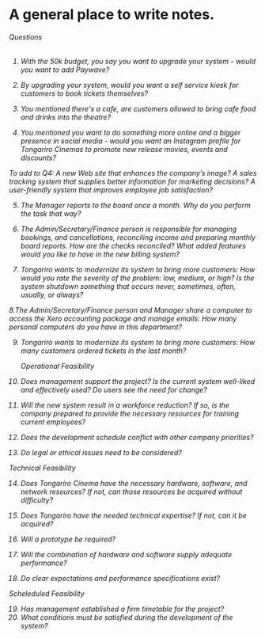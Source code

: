 # A general place to write notes.
<h6> Questions <h6>
  
  1. With the 50k budget, you say you want to upgrade your system - would you want to add Paywave?
  
  2. By upgrading your system, would you want a self service kiosk for customers to book tickets themselves?
  
  3. You mentioned there's a cafe, are customers allowed to bring cafe food and drinks into the theatre?
  
  4. You mentioned you want to do something more online and a bigger presence in social media - would you want an Instagram profile for Tongariro Cinemas to promote new release movies, events and discounts?
  
  To add to Q4: A new Web site that enhances the company’s image?
  A sales tracking system that supplies better information for marketing decisions?
  A user-friendly system that improves employee job satisfaction?
 
  5. The Manager reports to the board once a month. 
      Why do you perform the task that way?

  6. The Admin/Secretary/Finance person is responsible for managing bookings, and cancellations, reconciling           income and preparing monthly board reports. 
      How are the checks reconciled?
      What added features would you like to have in the new billing system?
  
   7. Tongariro wants to modernize its system to bring more customers:
       How would you rate the severity of the problem: low, medium, or high?
       Is the system shutdown something that occurs never, sometimes, often, usually, or always?
    
   8.The Admin/Secretary/Finance person and Manager share a computer to access the Xero accounting package and         manage emails:
      How many personal computers do you have in this department? 

   9. Tongariro wants to modernize its system to bring more customers: How many customers ordered tickets in         the last month?
  
  
      Operational Feasibility
  10. Does management support the project? Is the current system well-liked and effectively used? Do users           see the need for change?
  11. Will the new system result in a workforce reduction? If so, is the company prepared to provide the             necessary resources for training current employees?
   12. Does the development schedule conflict with other company priorities?
   13. Do legal or ethical issues need to be considered?
      
  Technical Feasibility
      
  14. Does Tongariro Cinema have the necessary hardware, software, and network resources? If not, can those           resources be acquired without difficulty?
  
  15. Does Tongariro have the needed technical expertise? If not, can it be acquired?

  16. Will a prototype be required?
  
  17. Will the combination of hardware and software supply adequate performance?
  
  18. Do clear expectations and performance specifications exist?
  
  
  Scheleduled Feasibility
  
  19. Has management established a firm timetable for the project?
  20. What conditions must be satisfied during the development of the system?
